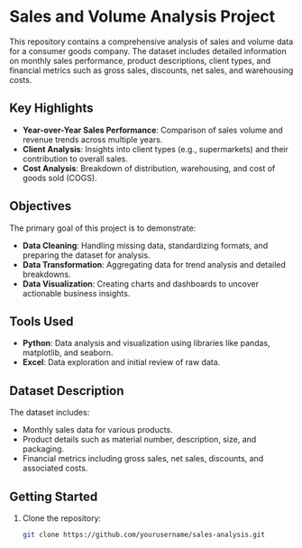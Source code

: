 # Sales and Volume Analysis Project

This repository contains a comprehensive analysis of sales and volume data for a consumer goods company. The dataset includes detailed information on monthly sales performance, product descriptions, client types, and financial metrics such as gross sales, discounts, net sales, and warehousing costs.

## Key Highlights
- **Year-over-Year Sales Performance**: Comparison of sales volume and revenue trends across multiple years.
- **Client Analysis**: Insights into client types (e.g., supermarkets) and their contribution to overall sales.
- **Cost Analysis**: Breakdown of distribution, warehousing, and cost of goods sold (COGS).

## Objectives
The primary goal of this project is to demonstrate:
- **Data Cleaning**: Handling missing data, standardizing formats, and preparing the dataset for analysis.
- **Data Transformation**: Aggregating data for trend analysis and detailed breakdowns.
- **Data Visualization**: Creating charts and dashboards to uncover actionable business insights.

## Tools Used
- **Python**: Data analysis and visualization using libraries like pandas, matplotlib, and seaborn.
- **Excel**: Data exploration and initial review of raw data.

## Dataset Description
The dataset includes:
- Monthly sales data for various products.
- Product details such as material number, description, size, and packaging.
- Financial metrics including gross sales, net sales, discounts, and associated costs.

## Getting Started
1. Clone the repository:
   ```bash
   git clone https://github.com/yourusername/sales-analysis.git
